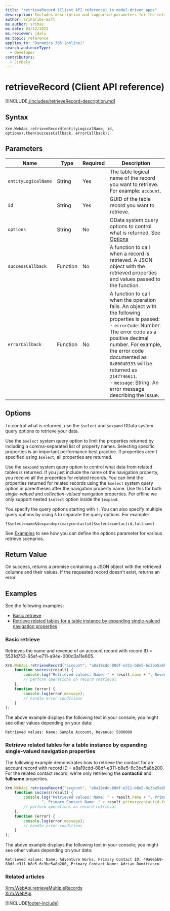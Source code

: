 ```yaml
---
title: "retrieveRecord (Client API reference) in model-driven apps"
description: Includes description and supported parameters for the retrieveRecord method.
author: sriharibs-msft
ms.author: srihas
ms.date: 03/12/2022
ms.reviewer: jdaly
ms.topic: reference
applies_to: "Dynamics 365 (online)"
search.audienceType: 
  - developer
contributors:
  - JimDaly
---
```

# retrieveRecord (Client API reference)



[!INCLUDE[./includes/retrieveRecord-description.md](./includes/retrieveRecord-description.md)] 

## Syntax

`Xrm.WebApi.retrieveRecord(entityLogicalName, id, options).then(successCallback, errorCallback);`

## Parameters

|Name|Type|Required|Description|
|---|---|---|---|
|`entityLogicalName`|String|Yes|The table logical name of the record you want to retrieve. For example: `account`.|
|`id`|String|Yes|GUID of the table record you want to retrieve.|
|`options`|String|No|OData system query options to control what is returned. See [Options](#options)|
|`successCallback`|Function|No|A function to call when a record is retrieved. A JSON object with the retrieved properties and values passed to the function.|
|`errorCallback`|Function|No|A function to call when the operation fails. An object with the following properties is passed:<br /> - `errorCode`: Number. The error code as a positive decimal number.  For example, the error code documented as `0x80040333` will be returned as `2147746611`.<br /> - `message`: String. An error message describing the issue.|

## Options

To control what is returned, use the `$select` and `$expand` OData system query options to retrieve your data.

Use the `$select` system query option to limit the properties returned by including a comma-separated list of property names. Selecting specific properties is an important performance best practice. If properties aren't specified using `$select`, all properties are returned.

Use the `$expand` system query option to control what data from related tables is returned. If you just include the name of the navigation property, you receive all the properties for related records. You can limit the properties returned for related records using the `$select` system query option in parentheses after the navigation property name. Use this for both *single-valued* and *collection-valued* navigation properties. For offline we only support nested `$select` option inside the  `$expand`.

You specify the query options starting with `?`. You can also specify multiple query options by using `&` to separate the query options. For example:

`?$select=name&$expand=primarycontactid($select=contactid,fullname)`

See [Examples](#examples) to see how you can define the options parameter for various retrieve scenarios.


## Return Value

On success, returns a promise containing a JSON object with the retrieved columns and their values.
If the requested record doesn't exist, returns an error.

## Examples

See the following examples:

- [Basic retrieve](#basic-retrieve)
- [Retrieve related tables for a table instance by expanding single-valued navigation properties](#retrieve-related-tables-for-a-table-instance-by-expanding-single-valued-navigation-properties)

### Basic retrieve 

Retrieves the name and revenue of an account record with record ID = 5531d753-95af-e711-a94e-000d3a11e605.

```JavaScript
Xrm.WebApi.retrieveRecord("account", "a8a19cdd-88df-e311-b8e5-6c3be5a8b200", "?$select=name,revenue").then(
    function success(result) {
        console.log("Retrieved values: Name: " + result.name + ", Revenue: " + result.revenue);
        // perform operations on record retrieval
    },
    function (error) {
        console.log(error.message);
        // handle error conditions
    }
);
```

The above example displays the following text in your console; you might see other values depending on your data:

`Retrieved values: Name: Sample Account, Revenue: 5000000`

### Retrieve related tables for a table instance by expanding single-valued navigation properties

 The following example demonstrates how to retrieve the contact for an account record with record ID = a8a19cdd-88df-e311-b8e5-6c3be5a8b200. For the related contact record, we're only retrieving the **contactid** and **fullname** properties.

```JavaScript
Xrm.WebApi.retrieveRecord("account", "a8a19cdd-88df-e311-b8e5-6c3be5a8b200", "?$select=name&$expand=primarycontactid($select=contactid,fullname)").then(
    function success(result) {
        console.log("Retrieved values: Name: " + result.name + ", Primary Contact ID: " + result.primarycontactid.contactid +
                ", Primary Contact Name: " + result.primarycontactid.fullname);
        // perform operations on record retrieval
    },
    function (error) {
        console.log(error.message);
        // handle error conditions
    }
);
```

The above example displays the following text in your console; you might see other values depending on your data:

`Retrieved values: Name: Adventure Works, Primary Contact ID: 49a0e5b9-88df-e311-b8e5-6c3be5a8b200, Primary Contact Name: Adrian Dumitrascu`

 
### Related articles

[Xrm.WebApi.retrieveMultipleRecords](retrieveMultipleRecords.md)   
[Xrm.WebApi](../xrm-webapi.md)

[!INCLUDE[footer-include](../../../../../includes/footer-banner.md)]
